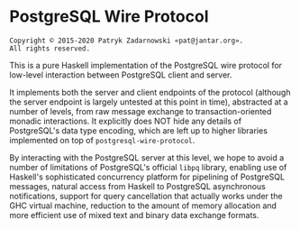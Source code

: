 PostgreSQL Wire Protocol
========================

    Copyright © 2015-2020 Patryk Zadarnowski «pat@jantar.org».
    All rights reserved.

This is a pure Haskell implementation of the PostgreSQL wire protocol for
low-level interaction between PostgreSQL client and server.

It implements both the server and client endpoints of the protocol (although
the server endpoint is largely untested at this point in time), abstracted at a
number of levels, from raw message exchange to transaction-oriented monadic
interactions. It explicitly does NOT hide any details of PostgreSQL's data type
encoding, which are left up to higher libraries implemented on top of
`postgresql-wire-protocol`.

By interacting with the PostgreSQL server at this level, we hope to avoid a
number of limitations of PostgreSQL's official `libpq` library, enabling use of
Haskell's sophisticated concurrency platform for pipelining of PostgreSQL
messages, natural access from Haskell to PostgreSQL asynchronous notifications,
support for query cancellation that actually works under the GHC virtual
machine, reduction to the amount of memory allocation and more efficient use of
mixed text and binary data exchange formats.
